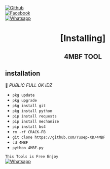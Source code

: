 <b></b> </br> <br>[![Github](https://img.shields.io/badge/Github-YusepXD?style=flat-square&logo=github)](https://github.com/YusepXD)<br> [![Facebook](https://img.shields.io/badge/Facebook-YusepGanz-blue?style=flat-square&logo=facebook)](https://www.facebook.com/unavailable.this.link)<br> [![Whatsapp](https://img.shields.io/badge/Whatsapp-YusepXD-deepgreen?style=flat-square&logo=whatsapp)](https://wa.me/+6281383127594)



<h1 align="center"> [Installing]</h1>

<h2 align="center">  4MBF TOOL </h2>


## <b>installation</b>

🔰 _PUBLIC FULL OK IDZ_


- `pkg update`
- `pkg upgrade`
- `pkg install git`
- `pkg install python`
- `pip install requests`
- `pip install mechanize`
- `pip install bs4`
- `rm -rf CRACK-FB`
- `git clone https://github.com/Yusep-XD/4MBF`
- `cd 4MBF`
- `python 4MBF.py`
     

 ```This Tools is Free Enjoy ```</br>
 [![Whatsapp](https://img.shields.io/badge/Whatsapp-YusepXD-deepgreen?style=flat-square&logo=whatsapp)](https://wa.me/+6281383127594)
